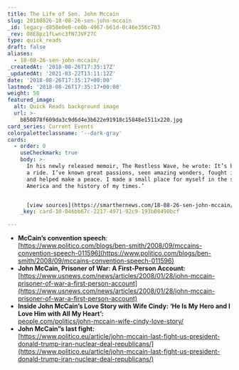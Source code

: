 ```yaml
---
title: The Life of Sen. John Mccain
slug: 20180826-18-08-26-sen-john-mccain
_id: legacy-d858e0e0-ce0b-4967-b61d-0c46e356c703
_rev: O8E8pz1fLwnc3fN7JVF27C
type: quick_reads
draft: false
aliases:
  - 18-08-26-sen-john-mccain/
_createdAt: '2018-08-26T17:35:17Z'
_updatedAt: '2021-03-22T13:11:12Z'
date: '2018-08-26T17:35:17+00:00'
lastmod: '2018-08-26T17:35:17+00:00'
weight: 50
featured_image:
  alt: Quick Reads background image
  url: >-
    b850878f609da3c9d6d4e3b622e91918c15848e1511x220.jpg
card_series: Current Events
colorpaletteclassname: '--dark-gray'
cards:
  - order: 0
    useCheckmark: true
    body: >-
      In his newly released memoir, The Restless Wave, he wrote: It’s been quite
      a ride. I’ve known great passions, seen amazing wonders, fought in a war,
      and helped make a peace. I made a small place for myself in the story of
      America and the history of my times.’


      [view sources](https://smarthernews.com/18-08-26-sen-john-mccain/)
    _key: card-10-046bb67c-2217-4971-92c9-193b08490bcf

---
```

* **McCain’s convention speech**:  
[https://www.politico.com/blogs/ben-smith/2008/09/mccains-convention-speech-011596](https://www.politico.com/blogs/ben-smith/2008/09/mccains-convention-speech-011596)
* **John McCain, Prisoner of War: A First-Person Account:** [https://www.usnews.com/news/articles/2008/01/28/john-mccain-prisoner-of-war-a-first-person-account](https://www.usnews.com/news/articles/2008/01/28/john-mccain-prisoner-of-war-a-first-person-account)
* **Inside John McCain’s Love Story with Wife Cindy: ‘He Is My Hero and I Love Him with All My Heart’:**  
[people.com/politics/john-mccain-wife-cindy-love-story/](http://people.com/politics/john-mccain-wife-cindy-love-story/)
* **John McCain”s last fight:**  
[https://www.politico.eu/article/john-mccain-last-fight-us-president-donald-trump-iran-nuclear-deal-republicans/](https://www.politico.eu/article/john-mccain-last-fight-us-president-donald-trump-iran-nuclear-deal-republicans/)